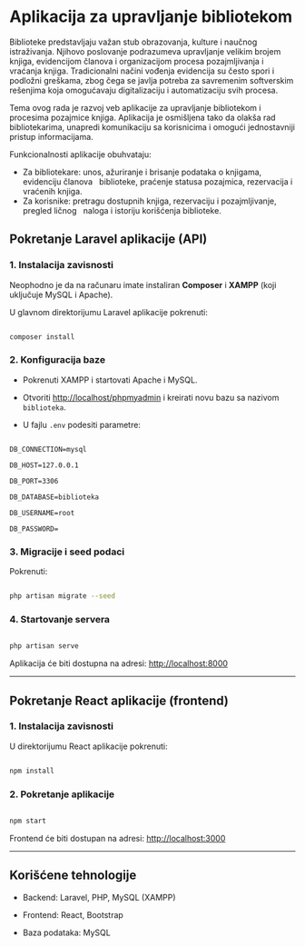   

# Aplikacija za upravljanje bibliotekom

  

Biblioteke predstavljaju važan stub obrazovanja, kulture i naučnog istraživanja. Njihovo
poslovanje podrazumeva upravljanje velikim brojem knjiga, evidencijom članova i
organizacijom procesa pozajmljivanja i vraćanja knjiga. Tradicionalni načini vođenja evidencija
su često spori i podložni greškama, zbog čega se javlja potreba za savremenim softverskim
rešenjima koja omogućavaju digitalizaciju i automatizaciju svih procesa.
  
Tema ovog rada je razvoj veb aplikacije za upravljanje bibliotekom i procesima
pozajmice knjiga. Aplikacija je osmišljena tako da olakša rad bibliotekarima, unapredi
komunikaciju sa korisnicima i omogući jednostavniji pristup informacijama.


Funkcionalnosti aplikacije obuhvataju:

- Za bibliotekare: unos, ažuriranje i brisanje podataka o knjigama, evidenciju članova
  biblioteke, praćenje statusa pozajmica, rezervacija i vraćenih knjiga.
- Za korisnike: pretragu dostupnih knjiga, rezervaciju i pozajmljivanje, pregled ličnog
  naloga i istoriju korišćenja biblioteke.
 

## Pokretanje Laravel aplikacije (API)

  

### 1. Instalacija zavisnosti

Neophodno je da na računaru imate instaliran **Composer** i **XAMPP** (koji uključuje MySQL i Apache).  

U glavnom direktorijumu Laravel aplikacije pokrenuti:

```bash

composer install

````

  

### 2. Konfiguracija baze

  

* Pokrenuti XAMPP i startovati Apache i MySQL.

* Otvoriti [http://localhost/phpmyadmin](http://localhost/phpmyadmin) i kreirati novu bazu sa nazivom `biblioteka`.

* U fajlu `.env` podesiti parametre:

  

```env

DB_CONNECTION=mysql

DB_HOST=127.0.0.1

DB_PORT=3306

DB_DATABASE=biblioteka

DB_USERNAME=root

DB_PASSWORD=

```

  

### 3. Migracije i seed podaci

  

Pokrenuti:

  

```bash

php artisan migrate --seed

```

  

### 4. Startovanje servera

  

```bash

php artisan serve

```

  

Aplikacija će biti dostupna na adresi: [http://localhost:8000](http://localhost:8000)

  

---

  

## Pokretanje React aplikacije (frontend)

  

### 1. Instalacija zavisnosti

  

U direktorijumu React aplikacije pokrenuti:

  

```bash

npm install

```

  

### 2. Pokretanje aplikacije

  

```bash

npm start

```

  

Frontend će biti dostupan na adresi: [http://localhost:3000](http://localhost:3000)

  

---

  

## Korišćene tehnologije

  

* Backend: Laravel, PHP, MySQL (XAMPP)

* Frontend: React, Bootstrap

* Baza podataka: MySQL